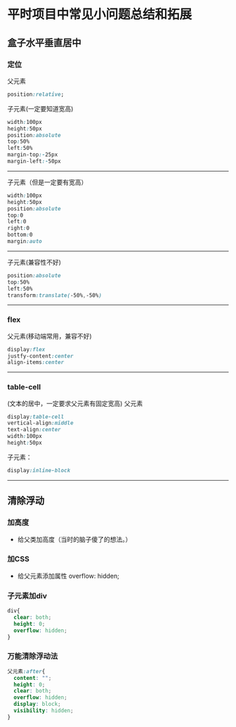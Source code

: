 # 平时项目中常见小问题总结和拓展

## 盒子水平垂直居中

### 定位

父元素
``` CSS
position:relative;
```

子元素(一定要知道宽高)
``` CSS
width:100px
height:50px
position:absolute
top:50%
left:50%
margin-top:-25px
margin-left:-50px
```

----------------------

子元素（但是一定要有宽高）
``` CSS
width:100px
height:50px
position:absolute
top:0
left:0
right:0
bottom:0
margin:auto
```

--------------------------

子元素(兼容性不好)
``` CSS
position:absolute
top:50%
left:50%
transform:translate(-50%,-50%)
```

----------------------------

### flex
父元素(移动端常用，兼容不好)
``` CSS
display:flex
justfy-content:center
align-items:center
```

---------------------------

### table-cell
(文本的居中，一定要求父元素有固定宽高)
父元素
``` CSS
display:table-cell
vertical-align:middle
text-align:center
width:100px
height:50px
```

子元素：
``` CSS
display:inline-block
```

--------------------------

## 清除浮动

### 加高度

+ 给父类加高度（当时的脑子傻了的想法。）

### 加CSS

+ 给父元素添加属性 overflow: hidden;

### 子元素加div

``` CSS
div{
  clear: both;
  height: 0;
  overflow: hidden;
}
```

### 万能清除浮动法

``` CSS
父元素:after{
  content: "";
  height: 0;
  clear: both;
  overflow: hidden;
  display: block;
  visibility: hidden;
}
```